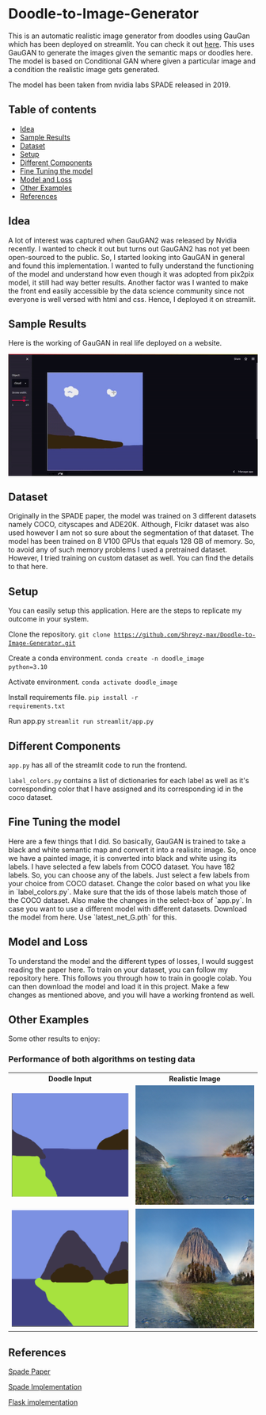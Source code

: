 # Doodle-to-Image-Generator
This is an automatic realistic image generator from doodles using GauGan which has been deployed on streamlit. You can check it out [here](https://shreyz-max-doodle-to-image-generator-streamlitapp-miq4ua.streamlitapp.com/).
This uses GauGAN to generate the images given the semantic maps or doodles here.
The model is based on Conditional GAN where given a particular image and a condition the realistic image gets generated.

The model has been taken from nvidia labs SPADE released in 2019.
## Table of contents
* <a href="#Idea">Idea</a>
* <a href="#SampleResults">Sample Results</a>
* <a href="#Dataset">Dataset</a>
* <a href="#Setup">Setup</a>
* <a href="#Components">Different Components</a>
* <a href="#FineTuning">Fine Tuning the model</a>
* <a href="#ModelLoss">Model and Loss</a>
* <a href="#OtherExamples">Other Examples</a>
* <a href="#References">References</a>

<h2 id="Idea">Idea</h2>
A lot of interest was captured when GauGAN2 was released by Nvidia recently.
I wanted to check it out but turns out GauGAN2 has not yet been open-sourced to the public.
So, I started looking into GauGAN in general and found this implementation.
I wanted to fully understand the functioning of the model and understand how even though it was adopted from pix2pix model,
it still had way better results. Another factor was I wanted to make the front end easily accessible by the data science community
since not everyone is well versed with html and css. Hence, I deployed it on streamlit.

<h2 id="SampleResults">Sample Results</h2>
Here is the working of GauGAN in real life deployed on a website.

<p align = "center"><img align = "center" src = "images/gaugan.gif" /></p>

<h2 id="Dataset">Dataset</h2>
Originally in the SPADE paper, the model was trained on 3 different datasets namely COCO, cityscapes and  ADE20K. Although, Flcikr dataset was also used however I am not so sure about the segmentation
of that dataset. The model has been trained on 8 V100 GPUs that equals 128 GB of memory. So, to avoid any of such memory problems
I used a pretrained dataset. However, I tried training on custom dataset as well. You can find the details to that here.

<h2 id="Setup">Setup</h2>

You can easily setup this application. Here are the steps to replicate my outcome in your system.

Clone the repository. <code>git clone https://github.com/Shreyz-max/Doodle-to-Image-Generator.git</code>

Create a conda environment. <code>conda create -n doodle_image python=3.10</code>

Activate environment. <code>conda activate doodle_image</code>

Install requirements file. <code>pip install -r requirements.txt</code>

Run app.py <code>streamlit run streamlit/app.py</code>

<h2 id="Components">Different Components</h2>
<code>app.py</code> has all of the streamlit code to run the frontend.

<code>label_colors.py</code> contains a list of dictionaries for each label as well as it's corresponding color that I have assigned
and its corresponding id in the coco dataset.

<h2 id="FineTuning">Fine Tuning the model</h2>
Here are a few things that I did.
So basically, GauGAN is trained to take a black and white semantic map and convert it into a realisitc image.
So, once we have a painted image, it is converted into black and white using its labels. I have selected a few labels from COCO
dataset. You have 182 labels. So, you can choose any of the labels. Just select a few labels from your choice from COCO dataset.
Change the color based on what you like in `label_colors.py`. Make sure that the ids of those labels match those of the COCO dataset.
Also make the changes in the select-box of `app.py`.
    In case you want to use a different model with different datasets. Download the model from here. Use `latest_net_G.pth` for this.

<h2 id="ModelLoss">Model and Loss</h2>
To understand the model and the different types of losses, I would suggest reading the paper here.
To train on your dataset, you can follow my repository here. This follows you through how to train in google colab. You can then download the model and load it in this project.
Make a few changes as mentioned above, and you will have a working frontend as well.

<h2 id="OtherExamples">Other Examples</h2>
Some other results to enjoy:
<h3 id="Performance">Performance of both algorithms on testing data</h3>
<table>
 <tr>
  <th>Doodle Input</th>
  <th>Realistic Image</th>
 </tr>
<tr>
 <td><img src="images/try1.png" width="420px"/></td>
 <td><img src="images/try1.jpeg" width="420px"/></td>
 </tr>
<tr>
 <td><img src="images/try2.png" width="420px"/></td>
 <td><img src="images/try2.jpeg" width="420px"/></td>
 </tr>
</table>

<h2 id="References">References</h2>

[Spade Paper](https://arxiv.org/pdf/1903.07291.pdf)

[Spade Implementation](https://github.com/NVlabs/SPADE/tree/master)

[Flask implementation](https://github.com/mcheng89/gaugan)